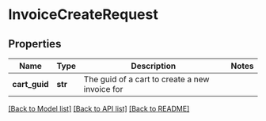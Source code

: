 # InvoiceCreateRequest

## Properties
Name | Type | Description | Notes
------------ | ------------- | ------------- | -------------
**cart_guid** | **str** | The guid of a cart to create a new invoice for | 

[[Back to Model list]](../README.md#documentation-for-models) [[Back to API list]](../README.md#documentation-for-api-endpoints) [[Back to README]](../README.md)


